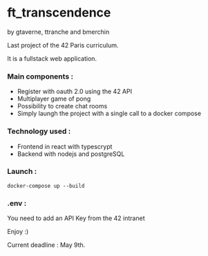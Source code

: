 # ft_transcendence

by gtaverne, ttranche and bmerchin

Last project of the 42 Paris curriculum.

It is a fullstack web application.

### Main components :
- Register with oauth 2.0 using the 42 API
- Multiplayer game of pong
- Possibility to create chat rooms
- Simply laungh the project with a single call to a docker compose

### Technology used :
- Frontend in react with typescrypt
- Backend with nodejs and postgreSQL

### Launch :
```
docker-compose up --build
```

### .env :
You need to add an API Key from the 42 intranet

Enjoy :)

Current deadline : May 9th.
